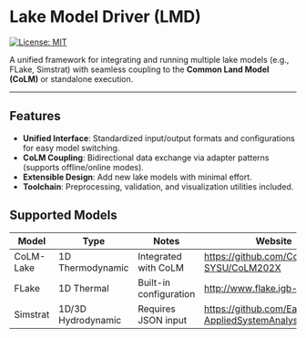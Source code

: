 # Lake Model Driver (LMD)  

[![License: MIT](https://img.shields.io/badge/License-MIT-blue.svg)](https://opensource.org/licenses/MIT)  

A unified framework for integrating and running multiple lake models (e.g., FLake, Simstrat) with seamless coupling to the **Common Land Model (CoLM)** or standalone execution.  

---

## Features  
- **Unified Interface**: Standardized input/output formats and configurations for easy model switching.  
- **CoLM Coupling**: Bidirectional data exchange via adapter patterns (supports offline/online modes).  
- **Extensible Design**: Add new lake models with minimal effort.  
- **Toolchain**: Preprocessing, validation, and visualization utilities included.  

## Supported Models

| Model       | Type               | Notes                     | Website                                  |
|-------------|--------------------|---------------------------|------------------------------------------|
| CoLM-Lake   | 1D Thermodynamic   | Integrated with CoLM      | https://github.com/CoLM-SYSU/CoLM202X |
| FLake       | 1D Thermal         | Built-in configuration    | http://www.flake.igb-berlin.de |
| Simstrat    | 1D/3D Hydrodynamic | Requires JSON input       | https://github.com/Eawag-AppliedSystemAnalysis/Simstrat |
